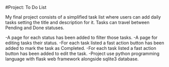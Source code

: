 #Project: To Do List

My final project consists of a simplified task list where users can add daily tasks setting the title and description for it.
Tasks can travel between Pending and Done statuses.

-A page for each status has been added to filter those tasks.
-A page for editing tasks their status.
-For each task listed a fast action button has been added to mark the task as Completed.
-For each task listed a fast action button has been added to edit the task.
-Project use python programming language with flask web framework alongside sqlite3 database.